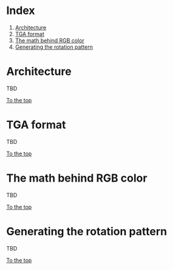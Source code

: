 # Index

1. [Architecture](#architecture)
1. [TGA format](#tga-format)
1. [The math behind RGB color](#the-math-behind-rgb-color)
1. [Generating the rotation pattern](#generating-the-rotation-pattern)

# Architecture

TBD

[To the top](#index)

# TGA format

TBD

[To the top](#index)

# The math behind RGB color

TBD

[To the top](#index)

# Generating the rotation pattern

TBD

[To the top](#index)

